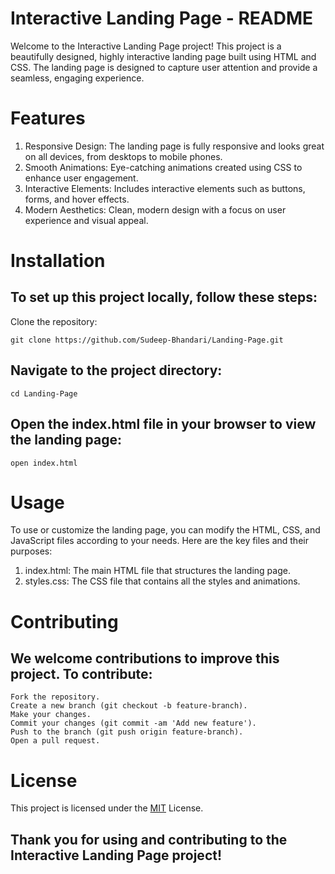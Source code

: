 # Interactive Landing Page - README

Welcome to the Interactive Landing Page project! This project is a beautifully designed, highly interactive landing page built using HTML and CSS. The landing page is designed to capture user attention and provide a seamless, engaging experience.

# Features

1. Responsive Design: The landing page is fully responsive and looks great on all devices, from desktops to mobile phones.
2. Smooth Animations: Eye-catching animations created using CSS to enhance user engagement.
3. Interactive Elements: Includes interactive elements such as buttons, forms, and hover effects.
4. Modern Aesthetics: Clean, modern design with a focus on user experience and visual appeal.

# Installation

 ## To set up this project locally, follow these steps:
Clone the repository:

    git clone https://github.com/Sudeep-Bhandari/Landing-Page.git

 ## Navigate to the project directory:
    cd Landing-Page

 ## Open the index.html file in your browser to view the landing page:
    open index.html

# Usage

To use or customize the landing page, you can modify the HTML, CSS, and JavaScript files according to your needs. Here are the key files and their purposes:

 1. index.html: The main HTML file that structures the landing page.
 2. styles.css: The CSS file that contains all the styles and animations.

# Contributing

  ## We welcome contributions to improve this project. To contribute:

    Fork the repository.
    Create a new branch (git checkout -b feature-branch).
    Make your changes.
    Commit your changes (git commit -am 'Add new feature').
    Push to the branch (git push origin feature-branch).
    Open a pull request.

# License

 This project is licensed under the [MIT](https://choosealicense.com/licenses/mit/) License.

## Thank you for using and contributing to the Interactive Landing Page project!
